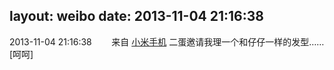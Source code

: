 layout: weibo
date: 2013-11-04 21:16:38
---
<meta name="referrer" content="no-referrer" />

2013-11-04 21:16:38  &nbsp;&nbsp;&nbsp;&nbsp;&nbsp;&nbsp; 来自 <a href="http://app.weibo.com/t/feed/22zMnn" rel="nofollow">小米手机</a>
二蛋邀请我理一个和仔仔一样的发型……[呵呵] ​​​
